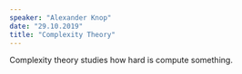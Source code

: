 ```yaml
---
speaker: "Alexander Knop"
date: "29.10.2019"
title: "Complexity Theory"
---
```

Complexity theory studies how hard is compute something.
